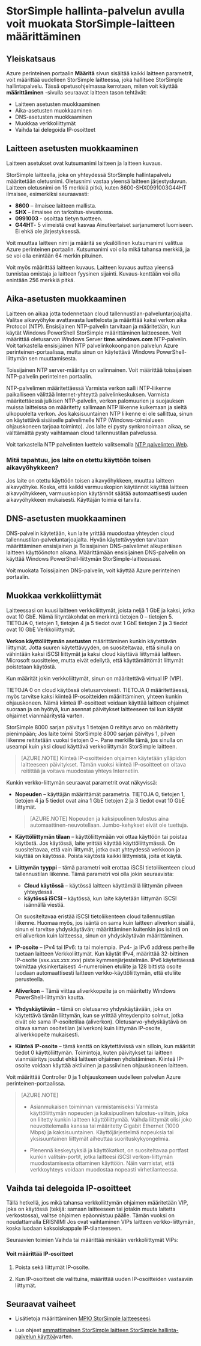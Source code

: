 <properties 
   pageTitle="Muokkaa StorSimple laitteen kokoonpanotietoja | Microsoft Azure" 
   description="Tässä artikkelissa käsitellään toimintatavan StorSimple laitteella, joka on jo otettu StorSimple hallinta-palvelun avulla." 
   services="storsimple" 
   documentationCenter="NA" 
   authors="SharS" 
   manager="carmonm" 
   editor=""/>

<tags
   ms.service="storsimple"
   ms.devlang="NA"
   ms.topic="article"
   ms.tgt_pltfrm="NA"
   ms.workload="TBD" 
   ms.date="09/29/2016"
   ms.author="v-sharos"/>

# <a name="use-the-storsimple-manager-service-to-modify-your-storsimple-device-configuration"></a>StorSimple hallinta-palvelun avulla voit muokata StorSimple-laitteen määrittäminen

## <a name="overview"></a>Yleiskatsaus 

Azure perinteinen portaalin **Määritä** sivun sisältää kaikki laitteen parametrit, voit määrittää uudelleen StorSimple laitteessa, joka hallitsee StorSimple hallintapalvelu. Tässä opetusohjelmassa kerrotaan, miten voit käyttää **määrittäminen** -sivulla seuraavat laitteen tason tehtävät:

- Laitteen asetusten muokkaaminen 
- Aika-asetusten muokkaaminen 
- DNS-asetusten muokkaaminen 
- Muokkaa verkkoliittymät
- Vaihda tai delegoida IP-osoitteet

## <a name="modify-device-settings"></a>Laitteen asetusten muokkaaminen

Laitteen asetukset ovat kutsumanimi laitteen ja laitteen kuvaus.

StorSimple laitteella, joka on yhteydessä StorSimple hallintapalvelu määritetään oletusnimi. Oletusnimi vastaa yleensä laitteen järjestysluvun. Laitteen oletusnimi on 15 merkkiä pitkä, kuten 8600-SHX0991003G44HT ilmaisee, esimerkiksi seuraavasti:

- **8600** – ilmaisee laitteen mallista.
- **SHX** – ilmaisee on tarkoitus-sivustossa.
- **0991003** - osoittaa tietyn tuotteen.
- **G44HT**- 5 viimeistä ovat kasvaa Ainutkertaiset sarjanumerot luomiseen. Ei ehkä ole järjestyksessä.

Voit muuttaa laitteen nimi ja määritä se yksilöllinen kutsumanimi valittua Azure perinteinen portaalin. Kutsumanimi voi olla mikä tahansa merkkiä, ja se voi olla enintään 64 merkin pituinen.

Voit myös määrittää laitteen kuvaus. Laitteen kuvaus auttaa yleensä tunnistaa omistaja ja laitteen fyysinen sijainti. Kuvaus-kenttään voi olla enintään 256 merkkiä pitkä.
 
## <a name="modify-time-settings"></a>Aika-asetusten muokkaaminen

Laitteen on aikaa jotta todennetaan cloud tallennustilan-palveluntarjoajalta. Valitse aikavyöhyke avattavasta luettelosta ja määrittää kaksi verkon aika Protocol (NTP). Ensisijainen NTP-palvelin tarvitaan ja määritetään, kun käytät Windows PowerShell StorSimple määrittäminen laitteeseen. Voit määrittää oletusarvon Windows Server **time.windows.com** NTP-palvelin. Voit tarkastella ensisijainen NTP palvelinkokoonpanon palvelun Azure perinteinen-portaalissa, mutta sinun on käytettävä Windows PowerShell-liittymän sen muuttamisesta.

Toissijainen NTP server-määritys on valinnainen. Voit määrittää toissijaisen NTP-palvelin perinteinen portaalin. 

NTP-palvelimen määritettäessä Varmista verkon sallii NTP-liikenne paikalliseen välittää Internet-yhteyttä palvelinkeskuksen. Varmista määritettäessä julkisen NTP-palvelin, verkon palomuurien ja suojauksen muissa laitteissa on määritetty sallimaan NTP liikenne kulkemaan ja sieltä ulkopuolelta verkon. Jos kaksisuuntainen NTP liikenne ei ole sallittua, sinun on käytettävä sisäiselle palvelimelle NTP (Windows-toimialueen ohjauskoneen tarjoaa toiminto). Jos laite ei pysty synkronoimaan aikaa, se välttämättä pysty vaihtamaan cloud tallennustilan palvelussa.

Voit tarkastella NTP palvelinten luettelo valitsemalla [NTP palvelinten Web](http://support.ntp.org/bin/view/Servers/WebHome). 

### <a name="what-happens-if-the-device-is-deployed-in-a-different-time-zone"></a>Mitä tapahtuu, jos laite on otettu käyttöön toisen aikavyöhykkeen?

Jos laite on otettu käyttöön toisen aikavyöhykkeen, muuttaa laitteen aikavyöhyke. Koska, että kaikki varmuuskopion käytännöt käyttää laitteen aikavyöhykkeen, varmuuskopion käytännöt säätää automaattisesti uuden aikavyöhykkeen mukaisesti. Käyttäjän toimia ei tarvita.

## <a name="modify-dns-settings"></a>DNS-asetusten muokkaaminen

DNS-palvelin käytetään, kun laite yrittää muodostaa yhteyden cloud tallennustilan-palveluntarjoajalta. Hyvän käytettävyyden tarvitaan määrittäminen ensisijainen ja Toissijainen DNS-palvelimet alkuperäisen laitteen käyttöönoton aikana. Määrittämään ensisijainen DNS-palvelin on käyttää Windows PowerShell-liittymän StorSimple-laitteessasi.

Voit muokata Toissijainen DNS-palvelin, voit käyttää Azure perinteinen portaalin.



## <a name="modify-network-interfaces"></a>Muokkaa verkkoliittymät

Laitteessasi on kuusi laitteen verkkoliittymät, joista neljä 1 GbE ja kaksi, jotka ovat 10 GbE. Nämä liityntäkohdat on merkintä tietojen 0 – tietojen 5. TIETOJA 0, tietojen 1, tietojen 4 ja 5 tiedot ovat 1 GbE tietojen 2 ja 3 tiedot ovat 10 GbE Verkkoliittymät.

**Verkon käyttöliittymän asetusten** määrittäminen kunkin käytettävän liittymät. Jotta suuren käytettävyyden, on suositeltavaa, että sinulla on vähintään kaksi iSCSI liittymät ja kaksi cloud käyttävä liittymää laitteen. Microsoft suosittelee, mutta eivät edellytä, että käyttämättömät liittymät poistetaan käytöstä.

Kun määrität jokin verkkoliittymät, sinun on määritettävä virtual IP (VIP).

TIETOJA 0 on cloud käytössä oletusarvoisesti. TIETOJA 0 määritettäessä, myös tarvitse kaksi kiinteä IP-osoitteiden määrittäminen, yhteen kunkin ohjauskoneen. Nämä kiinteä IP-osoitteet voidaan käyttää laitteen ohjaimet suoraan ja on hyötyä, kun asennat päivitykset laitteeseen tai kun käytät ohjaimet vianmääritystä varten.

StorSimple 8000 sarjan päivitys 1 tietojen 0 reititys arvo on määritetty pienimpään; Jos laite toimii StorSimple 8000 sarjan päivitys 1, pilven liikenne reititetään vuoksi tietojen 0 –. Pane merkille tämä, jos sinulla on useampi kuin yksi cloud käyttävä verkkoliittymän StorSimple laitteen.

>[AZURE.NOTE] Kiinteä IP-osoitteiden ohjaimen käytetään ylläpidon laitteeseen päivitykset. Tämän vuoksi kiinteä IP-osoitteet on oltava reitittää ja voitava muodostaa yhteys Internetiin.

Kunkin verkko-liittymän seuraavat parametrit ovat näkyvissä:

- **Nopeuden** – käyttäjän määrittämät parametria. TIETOJA 0, tietojen 1, tietojen 4 ja 5 tiedot ovat aina 1 GbE tietojen 2 ja 3 tiedot ovat 10 GbE liittymät.

     >[AZURE.NOTE] Nopeuden ja kaksipuolinen tulostus aina automaattinen-neuvotellaan. Jumbo-kehykset eivät ole tuettuja.
 
- **Käyttöliittymän tilaan** – käyttöliittymään voi ottaa käyttöön tai poistaa käytöstä. Jos käytössä, laite yrittää käyttää käyttöliittymässä. On suositeltavaa, että vain liittymät, jotka ovat yhteydessä verkkoon ja käyttää on käytössä. Poista käytöstä kaikki liittymistä, joita et käytä.

- **Liittymän tyyppi** – tämä parametri voit erottaa iSCSI tietoliikenteen cloud tallennustilan liikenne. Tämä parametri voi olla jokin seuraavista:

    - **Cloud käytössä** – käytössä laitteen käyttämällä liittymän pilveen yhteydessä.
    - **käytössä iSCSI** – käytössä, kun laite käytetään liittymän iSCSI isännällä viestiä.

    On suositeltavaa eristää iSCSI tietoliikenteen cloud tallennustilan liikenne. Huomaa myös, jos isäntä on sama kuin laitteen aliverkon sisällä, sinun ei tarvitse yhdyskäytävän; määrittäminen kuitenkin jos isäntä on eri aliverkon kuin laitteessa, sinun on yhdyskäytävän määrittäminen.

- **IP-osoite** – IPv4 tai IPv6: ta tai molempia. IPv4- ja IPv6 address perheille tuetaan laitteen Verkkoliittymät. Kun käytät IPv4, määrittää 32-bittinen IP-osoite (*xxx.xxx.xxx.xxx*) piste kymmenjärjestelmän. IPv6 käytettäessä toimittaa yksinkertaisesti 4-numeroinen etuliite ja 128 bittistä osoite luodaan automaattisesti laitteen verkko-käyttöliittymän, että etuliite perusteella.

- **Aliverkon** – Tämä viittaa aliverkkopeite ja on määritetty Windows PowerShell-liittymän kautta.

- **Yhdyskäytävän** – tämä on oletusarvo yhdyskäytävään, joka on käytettävä tämän liittymän, kun se yrittää yhteydenpito solmut, jotka eivät ole sama IP-osoitetilaa (aliverkon). Oletusarvo-yhdyskäytävä on oltava saman osoitetilan (aliverkon) kuin liittymän IP-osoite, aliverkkopeite mukaisesti.

- **Kiinteä IP-osoite** – tämä kenttä on käytettävissä vain silloin, kun määrität tiedot 0 käyttöliittymän. Toimintoja, kuten päivitykset tai laitteen vianmääritys joudut ehkä laitteen ohjaimen yhdistäminen. Kiinteä IP-osoite voidaan käyttää aktiivinen ja passiivinen ohjauskoneen laitteen.

Voit määrittää Controller 0 ja 1 ohjauskoneen uudelleen palvelun Azure perinteinen-portaalissa.

>[AZURE.NOTE] 
>
>- Asianmukaisen toiminnan varmistamiseksi Varmista käyttöliittymän nopeuden ja kaksipuolinen tulostus-valitsin, joka on liitetty kunkin laitteen käyttöliittymää. Vaihda liittymät olisi joko neuvottelemalla kanssa tai määritetty Gigabit Ethernet (1000 Mbps) ja kaksisuuntainen. Käyttöjärjestelmä nopeuksia tai yksisuuntainen liittymät aiheuttaa suorituskykyongelmia.
>
>- Pienennä keskeytyksiä ja käyttökatkot, on suositeltavaa portfast kunkin valitsin-portit, jotka laitteesi iSCSI verkon-liittymän muodostamisesta ottaminen käyttöön. Näin varmistat, että verkkoyhteys voidaan muodostaa nopeasti virhetilanteessa.
 
## <a name="swap-or-reassign-ips"></a>Vaihda tai delegoida IP-osoitteet

Tällä hetkellä, jos mikä tahansa verkkoliittymän ohjaimen määritetään VIP, joka on käytössä (tekijä: samaan laitteeseen tai jotakin muuta laitetta verkostossa), valitse ohjaimen epäonnistuu päälle. Tämän vuoksi on noudattamalla ERISNIMI Jos ovat vaihtaminen VIPs laitteen verkko-liittymän, koska luodaan kaksoiskappale IP-tilanteeseen.

Seuraavien toimien Vaihda tai määrittää minkään verkkoliittymät VIPs:

#### <a name="to-reassign-ips"></a>Voit määrittää IP-osoitteet

1. Poista sekä liittymät IP-osoite.

2. Kun IP-osoitteet ole valittuina, määrittää uuden IP-osoitteiden vastaaviin liittymät.

## <a name="next-steps"></a>Seuraavat vaiheet

- Lisätietoja määrittäminen [MPIO StorSimple laitteeseesi](storsimple-configure-mpio-windows-server.md).

- Lue ohjeet [ammattimainen StorSimple laitteen StorSimple hallinta-palvelun käyttöä](storsimple-manager-service-administration.md)varten.
     
